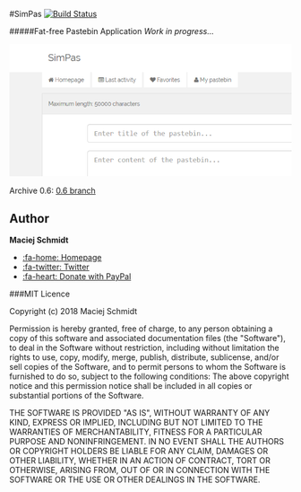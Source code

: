 #SimPas [![Build Status](https://travis-ci.org/Macsch15/SimPas.svg?branch=master)](https://travis-ci.org/Macsch15/SimPas)

#####Fat-free Pastebin Application
*Work in progress...*

![SimPas](https://raw.githubusercontent.com/Macsch15/SimPas/master/image.png)

Archive 0.6: [0.6 branch](https://github.com/Macsch15/SimPas/tree/archive)

## Author
**Maciej Schmidt**
- [:fa-home: Homepage](http://www.macsch15.pl/ "Homepage")
- [:fa-twitter: Twitter](https://twitter.com/Macsch15 "Twitter")
- [:fa-heart: Donate with PayPal](https://www.paypal.me/MaciejSchmidt "Donate with PayPal")

###MIT Licence

Copyright (c) 2018 Maciej Schmidt

Permission is hereby granted, free of charge, to any person obtaining a copy 
of this software and associated documentation files (the "Software"), to deal
in the Software without restriction, including without limitation the rights
to use, copy, modify, merge, publish, distribute, sublicense, and/or sell
copies of the Software, and to permit persons to whom the Software is furnished
to do so, subject to the following conditions:
The above copyright notice and this permission notice shall be included in all
copies or substantial portions of the Software.

THE SOFTWARE IS PROVIDED "AS IS", WITHOUT WARRANTY OF ANY KIND, EXPRESS OR
IMPLIED, INCLUDING BUT NOT LIMITED TO THE WARRANTIES OF MERCHANTABILITY,
FITNESS FOR A PARTICULAR PURPOSE AND NONINFRINGEMENT. IN NO EVENT SHALL THE
AUTHORS OR COPYRIGHT HOLDERS BE LIABLE FOR ANY CLAIM, DAMAGES OR OTHER
LIABILITY, WHETHER IN AN ACTION OF CONTRACT, TORT OR OTHERWISE, ARISING FROM,
OUT OF OR IN CONNECTION WITH THE SOFTWARE OR THE USE OR OTHER DEALINGS IN
THE SOFTWARE.
